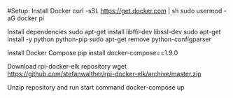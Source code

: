 #Setup:
Install Docker
curl -sSL https://get.docker.com | sh
sudo usermod -aG docker pi

Install dependencies
sudo apt-get install libffi-dev libssl-dev
sudo apt-get install -y python python-pip
sudo apt-get remove python-configparser

Install Docker Compose
pip install docker-compose==1.9.0

Download rpi-docker-elk repository
wget https://github.com/stefanwalther/rpi-docker-elk/archive/master.zip

Unzip repository and run start command 
docker-compose up
